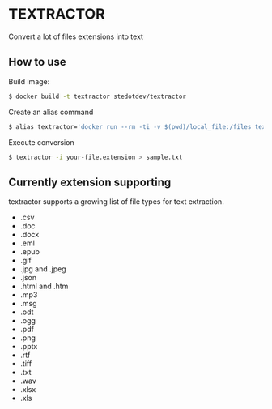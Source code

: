 # TEXTRACTOR
Convert a lot of files extensions into text

## How to use

Build image:
```bash
$ docker build -t textractor stedotdev/textractor
```
Create an alias command
```bash
$ alias textractor='docker run --rm -ti -v $(pwd)/local_file:/files textractor'
```

Execute conversion
```bash
$ textractor -i your-file.extension > sample.txt
```

## Currently extension supporting
textractor supports a growing list of file types for text extraction.

- .csv
- .doc
- .docx
- .eml
- .epub
- .gif
- .jpg and .jpeg
- .json
- .html and .htm
- .mp3
- .msg
- .odt
- .ogg
- .pdf
- .png
- .pptx
- .rtf
- .tiff
- .txt
- .wav
- .xlsx
- .xls
